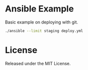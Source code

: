 # Ansible Example

Basic example on deploying with git.

```bash
./ansible --limit staging deploy.yml
```

# License

Released under the MIT License.
